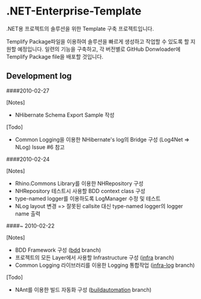 ﻿.NET-Enterprise-Template
========================

.NET용 프로젝트의 솔루션을 위한 Template 구축 프로젝트입니다.

Templify Package파일을 이용하여 솔루션을 빠르게 생성하고 작업할 수 있도록 할 지원할 예정입니다.
일련의 기능을 구축하고, 각 버전별로 GitHub Donwloader에 Templify Package file을 배포할 것입니다.


Development log
---------------

####2010-02-27

[Notes]

* NHibernate Schema Export Sample 작성

[Todo]

* Common Logging을 이용한 NHibernate's log의 Bridge 구성 (Log4Net => NLog) Issue #6 참고


####2010-02-24

[Notes]

* Rhino.Commons Library를 이용한 NHRepository 구성
* NHRepository 테스트시 사용할 BDD context class 구성
* type-named logger를 이용하도록 LogManager 수정 및 테스트
* NLog layout 변경 => 잘못된 callsite 대신 type-named logger의 logger name 출력


####~ 2010-02-22

[Notes]

* BDD Framework 구성 ([bdd](https://github.com/Dreameris/.NET-Enterprise-Template/tree/bdd) branch)
* 프로젝트의 모든 Layer에서 사용할 Infrastructure 구성 ([infra](https://github.com/Dreameris/.NET-Enterprise-Template/tree/infra) branch)
* Common Logging 라이브러리를 이용한 Logging 통합작업 ([infra-log](https://github.com/Dreameris/.NET-Enterprise-Template/tree/infra-log) branch)

[Todo]

* NAnt를 이용한 빌드 자동화 구성 ([buildautomation](https://github.com/Dreameris/.NET-Enterprise-Template/tree/buildautomation) branch)